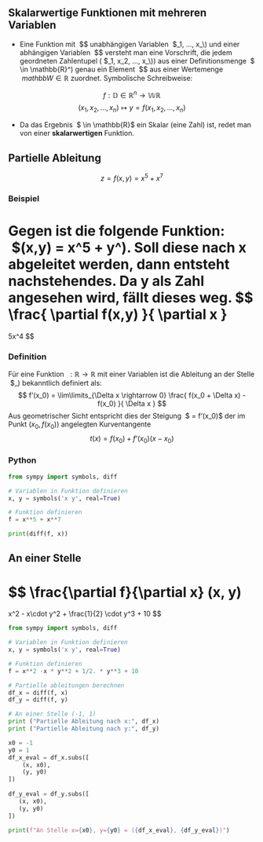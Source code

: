 ## Skalarwertige Funktionen mit mehreren Variablen

- Eine Funktion mit  $$ unabhängigen Variablen  $_1, …, x_\) und einer abhängigen Variablen  $$ versteht man eine Vorschrift, die jedem geordneten Zahlentupel ( $_1, x_2, …, x_\)) aus einer Definitionsmenge  $ \in \mathbb{R}^\) genau ein Element  $$ aus einer Wertemenge  $mathbb{W} \in \mathbb{R}$ zuordnet.
Symbolische Schreibweise:

$$
f: \mathbb{D} \in \mathbb{R}^n \rightarrow \mathbb{W} \mathbb{R}
$$
$$
(x_1,x_2,…,x_n) \mapsto y = f(x_1, x_2, …, x_n)
$$
- Da das Ergebnis  $ \in \mathbb{R}$ ein Skalar (eine Zahl) ist, redet man von einer **skalarwertigen** Funktion.

## Partielle Ableitung
$$
z = f(x,y) = x^5 + x^7
$$
### Beispiel

Gegen ist die folgende Funktion:  $(x,y) = x^5 + y^\). Soll diese nach x abgeleitet werden, dann entsteht nachstehendes. Da y als Zahl angesehen wird, fällt dieses weg.
$$
\frac{
\partial f(x,y)
}{
\partial x
}
=
5x^4
$$

### Definition
Für eine Funktion  $: \mathbb{R} \rightarrow \mathbb{R}$ mit einer Variablen ist die Ableitung an der Stelle  $_\) bekanntlich definiert als:
$$
f’(x_0) = \lim\limits_{\Delta x \rightarrow 0}
\frac{
f(x_0 + \Delta x) - f(x_0)
}{
\Delta x
}
$$
Aus geometrischer Sicht entspricht dies der Steigung  $ = f‘(x_0)$ der im Punkt $(x_0, f(x_0))$ angelegten Kurventangente
$$
t(x) = f(x_0) + f‘(x_0)(x- x_0)
$$
### Python
```python
from sympy import symbols, diff

# Variablen in Funktion definieren
x, y = symbols('x y', real=True)

# Funktion definieren
f = x**5 + x**7

print(diff(f, x))
```


## An einer Stelle

$$
\frac{\partial f}{\partial x}
(x, y)
=
x^2 - x\cdot y^2 + \frac{1}{2} \cdot y^3 + 10
$$

```python
from sympy import symbols, diff

# Variablen in Funktion definieren
x, y = symbols('x y', real=True)

# Funktion definieren
f = x**2 -x * y**2 + 1/2. * y**3 + 10

# Partielle ableitungen berechnen
df_x = diff(f, x)
df_y = diff(f, y)

# An einer Stelle (-1, 1)
print ("Partielle Ableitung nach x:", df_x)
print ("Partielle Ableitung nach y:", df_y)

x0 = -1
y0 = 1
df_x_eval = df_x.subs([
    (x, x0),
    (y, y0)
])
    
df_y_eval = df_y.subs([
   (x, x0),
   (y, y0)
])

print(f"An Stelle x={x0}, y={y0} = ({df_x_eval}, {df_y_eval})")
```